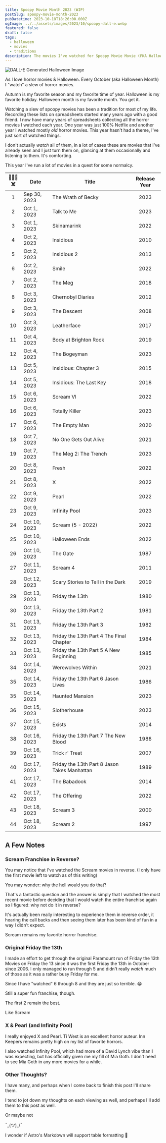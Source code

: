 ```yaml
---
title: Spoopy Movie Month 2023 (WIP)
postSlug: spoopy-movie-month-2023
pubDatetime: 2023-10-18T18:26:00.000Z
ogImage: ../../assets/images/2023/10/spoopy-dall-e.webp
featured: false
draft: false
tags:
  - halloween
  - movies
  - traditions
description: The movies I've watched for Spoopy Movie Movie (FKA Halloween Movie Month) 2023 (this post will be updated as I watch additional movies).
---
```


![DALL-E Generated Halloween Image](../../assets/images/2023/10/spoopy-dall-e.webp)

As I love horror movies & Halloween. Every October (aka Halloween Month) I "watch" a slew of horror movies.

Autumn is my favorite season and my favorite time of year. Halloween is my favorite holiday. Halloween month is my favorite month. You get it.

Watching a slew of spoopy movies has been a tradition for most of my life. Recording these lists on spreadsheets started many years ago with a good friend. I now have many years of spreadsheets collecting all the horror movies I watched each year. One year was just 100% Netflix and another year I watched mostly _old_ horror movies. This year hasn't had a theme, I've just sort of watched things.

I don't actually _watch_ all of them, in a lot of cases these are movies that I've already seen and I just turn them on, glancing at them occasionally and listening to them. It's comforting.

This year I've run a lot of movies in a quest for some normalcy.

| 🎃👻🤡☠️ | Date         | Title                                        | Release Year |
| :------: | ------------ | -------------------------------------------- | :----------: |
|    1     | Sep 30, 2023 | The Wrath of Becky                           |     2023     |
|    2     | Oct 1, 2023  | Talk to Me                                   |     2023     |
|    3     | Oct 1, 2023  | Skinamarink                                  |     2022     |
|    4     | Oct 2, 2023  | Insidious                                    |     2010     |
|    5     | Oct 2, 2023  | Insidious 2                                  |     2013     |
|    6     | Oct 2, 2023  | Smile                                        |     2022     |
|    7     | Oct 2, 2023  | The Meg                                      |     2018     |
|    8     | Oct 3, 2023  | Chernobyl Diaries                            |     2012     |
|    9     | Oct 3, 2023  | The Descent                                  |     2008     |
|    10    | Oct 3, 2023  | Leatherface                                  |     2017     |
|    11    | Oct 4, 2023  | Body at Brighton Rock                        |     2019     |
|    12    | Oct 4, 2023  | The Bogeyman                                 |     2023     |
|    13    | Oct 5, 2023  | Insidious: Chapter 3                         |     2015     |
|    14    | Oct 5, 2023  | Insidious: The Last Key                      |     2018     |
|    15    | Oct 6, 2023  | Scream VI                                    |     2022     |
|    16    | Oct 6, 2023  | Totally Killer                               |     2023     |
|    17    | Oct 6, 2023  | The Empty Man                                |     2020     |
|    18    | Oct 7, 2023  | No One Gets Out Alive                        |     2021     |
|    19    | Oct 7, 2023  | The Meg 2: The Trench                        |     2023     |
|    20    | Oct 8, 2023  | Fresh                                        |     2022     |
|    21    | Oct 8, 2023  | X                                            |     2022     |
|    22    | Oct 9, 2023  | Pearl                                        |     2022     |
|    23    | Oct 9, 2023  | Infinity Pool                                |     2023     |
|    24    | Oct 10, 2023 | Scream (5 - 2022)                            |     2022     |
|    25    | Oct 10, 2023 | Halloween Ends                               |     2022     |
|    26    | Oct 10, 2023 | The Gate                                     |     1987     |
|    27    | Oct 11, 2023 | Scream 4                                     |     2011     |
|    28    | Oct 12, 2023 | Scary Stories to Tell in the Dark            |     2019     |
|    29    | Oct 13, 2023 | Friday the 13th                              |     1980     |
|    30    | Oct 13, 2023 | Friday the 13th Part 2                       |     1981     |
|    31    | Oct 13, 2023 | Friday the 13th Part 3                       |     1982     |
|    32    | Oct 13, 2023 | Friday the 13th Part 4 The Final Chapter     |     1984     |
|    33    | Oct 13, 2023 | Friday the 13th Part 5 A New Beginning       |     1985     |
|    34    | Oct 14, 2023 | Werewolves Within                            |     2021     |
|    35    | Oct 14, 2023 | Friday the 13th Part 6 Jason Lives           |     1986     |
|    35    | Oct 14, 2023 | Haunted Mansion                              |     2023     |
|    36    | Oct 15, 2023 | Slotherhouse                                 |     2023     |
|    37    | Oct 15, 2023 | Exists                                       |     2014     |
|    38    | Oct 16, 2023 | Friday the 13th Part 7 The New Blood         |     1988     |
|    39    | Oct 16, 2023 | Trick r' Treat                               |     2007     |
|    40    | Oct 17, 2023 | Friday the 13th Part 8 Jason Takes Manhattan |     1989     |
|    41    | Oct 17, 2023 | The Babadook                                 |     2014     |
|    42    | Oct 17, 2023 | The Offering                                 |     2022     |
|    43    | Oct 18, 2023 | Scream 3                                     |     2000     |
|    44    | Oct 18, 2023 | Scream 2                                     |     1997     |

## A Few Notes

### Scream Franchise in Reverse?

You may notice that I've watched the Scream movies in reverse. (I only have the first movie left to watch as of this writing)

You may wonder: why the hell would you do that?

That's a fantastic question and the answer is simply that I watched the most recent movie before deciding that I would watch the entire franchise again so I figured: why not do it in reverse?

It's actually been really interesting to experience them in reverse order, it hearing the call backs and then seeing them later has been kind of fun in a way I didn't expect.

Scream remains my favorite horror franchise.

### Original Friday the 13th

I made an effort to get through the original Paramount run of Friday the 13th Movies on Friday the 13 since it was the first Friday the 13th in October since 2006. I only managed to run through 5 and didn't really _watch_ much of those as it was a rather busy Friday for me.

Since I have "watched" 6 through 8 and they are just so terrible. 😂

Still a super fun franchise, though.

The first 2 remain the best.

Like Scream

### X & Pearl (and Infinity Pool)

I really enjoyed X and Pearl. Ti West is an excellent horror auteur. Inn Keepers remains pretty high on my list of favorite horrors.

I also watched Infinity Pool, which had more of a David Lynch vibe than I was expecting, but has officially given me my fill of Mia Goth. I don't need to see Mia Goth in any more movies for a while.

### Other Thoughts?

I have many, and perhaps when I come back to finish this post I'll share them.

I tend to jot down my thoughts on each viewing as well, and perhaps I'll add them to this post as well.

Or maybe not

¯\_(ツ)\_/¯

I wonder if Astro's Markdown will support table formatting 🤔
